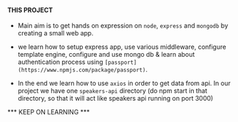 #### THIS PROJECT 
* Main aim is to get hands on expression on `node`, `express` and `mongodb` by creating a small web app.

* we learn how to setup express app, use various middleware, configure template engine, configure and use mongo db & learn about authentication process using `[passport](https://www.npmjs.com/package/passport)`.

* In the end we learn how to use `axios` in order to get data from api. In our project we have one `speakers-api` directory (do npm start in that directory, so that it will act like speakers api running on port 3000)

*** KEEP ON LEARNING ***




